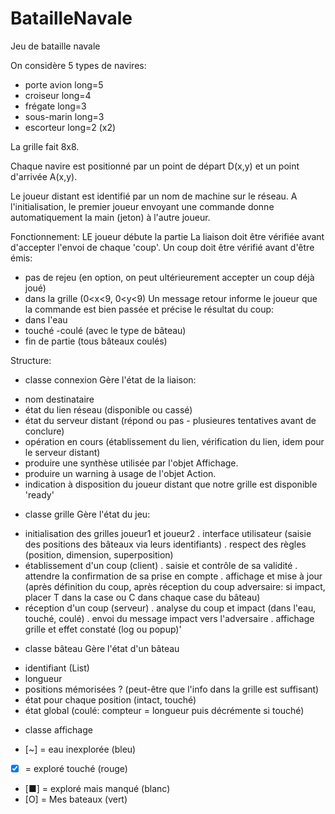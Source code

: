 # BatailleNavale
Jeu de bataille navale

On considère 5 types de navires:
- porte avion long=5
- croiseur long=4
- frégate long=3
- sous-marin long=3
- escorteur long=2 (x2)

La grille fait 8x8.

Chaque navire est positionné par un point de départ D(x,y) et un point d'arrivée A(x,y).

Le joueur distant est identifié par un nom de machine sur le réseau.
A l'initialisation, le premier joueur envoyant une commande donne automatiquement la main (jeton) à l'autre joueur.

Fonctionnement:
LE joueur débute la partie 
La liaison doit être vérifiée avant d'accepter l'envoi de chaque 'coup'.
Un coup doit être vérifié avant d'être émis:
- pas de rejeu (en option, on peut ultérieurement accepter un coup déjà joué)
- dans la grille (0<x<9, 0<y<9)
Un message retour informe le joueur que la commande est bien passée et précise le résultat du coup:
- dans l'eau
- touché
-coulé (avec le type de bâteau)
- fin de partie (tous bâteaux coulés)

Structure:
* classe connexion
Gère l'état de la liaison:
- nom destinataire
- état du lien réseau (disponible ou cassé)
- état du serveur distant (répond ou pas - plusieures tentatives avant de conclure)
- opération en cours (établissement du lien, vérification du lien, idem pour le serveur distant)
- produire une synthèse utilisée par l'objet Affichage.
- produire un warning à usage de l'objet Action.
- indication à disposition du joueur distant que notre grille est disponible 'ready'

* classe grille
Gère l'état du jeu:
- initialisation des grilles joueur1 et joueur2
	. interface utilisateur (saisie des positions des bâteaux via leurs identifiants)
	. respect des règles (position, dimension, superposition)
- établissement d'un coup (client)
	. saisie et contrôle de sa validité
	. attendre la confirmation de sa prise en compte
	. affichage et mise à jour
	(après définition du coup, après réception du coup adversaire:
	si impact, placer T dans la case ou C dans chaque case du bâteau)
- réception d'un coup (serveur)
	. analyse du coup et impact (dans l'eau, touché, coulé)
	. envoi du message impact vers l'adversaire
	. affichage grille et effet constaté (log ou popup)'

* classe bâteau
Gère l'état d'un bâteau
- identifiant (List)
- longueur
- positions mémorisées ? (peut-être que l'info dans la grille est suffisant)
- état pour chaque position (intact, touché)
- état global (coulé: compteur = longueur puis décrémente si touché)

* classe affichage
- [~] = eau inexplorée (bleu)
- [x] = exploré touché (rouge)
- [■] = exploré mais manqué (blanc)
- [O] = Mes bateaux (vert)
